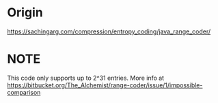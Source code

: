 # Origin
https://sachingarg.com/compression/entropy_coding/java_range_coder/

# NOTE
This code only supports up to 2^31 entries.  More info at https://bitbucket.org/The_Alchemist/range-coder/issue/1/impossible-comparison

